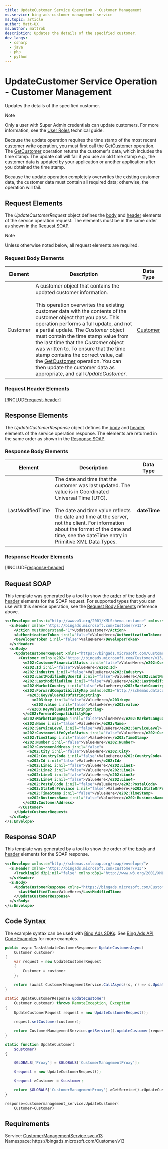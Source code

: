 ```yaml
---
title: UpdateCustomer Service Operation - Customer Management
ms.service: bing-ads-customer-management-service
ms.topic: article
author: Matt-UX
ms.author: mattrob
description: Updates the details of the specified customer.
dev_langs: 
  - csharp
  - java
  - php
  - python
---
```

# UpdateCustomer Service Operation - Customer Management
Updates the details of the specified customer.  

> [!NOTE]
> Only a user with Super Admin credentials can update customers. For more information, see the [User Roles](../guides/account-hierarchy-permissions.md#user-roles) technical guide.  

Because the update operation requires the time stamp of the most recent customer write operation, you must first call the [GetCustomer](getcustomer.md) operation. The [GetCustomer](getcustomer.md) operation returns the customer's data, which includes the time stamp. The update call will fail if you use an old time stamp e.g., the customer data is updated by your application or another application after you obtained the time stamp. 

Because the update operation completely overwrites the existing customer data, the customer data must contain all required data; otherwise, the operation will fail.

## <a name="request"></a>Request Elements
The *UpdateCustomerRequest* object defines the [body](#request-body) and [header](#request-header) elements of the service operation request. The elements must be in the same order as shown in the [Request SOAP](#request-soap). 

> [!NOTE]
> Unless otherwise noted below, all request elements are required.

### <a name="request-body"></a>Request Body Elements

|Element|Description|Data Type|
|-----------|---------------|-------------|
|<a name="customer"></a>Customer|A customer object that contains the updated customer information.<br/><br/>This operation overwrites the existing customer data with the contents of the customer object that you pass. This operation performs a full update, and not a partial update. The *Customer* object must contain the time stamp value from the last time that the *Customer* object was written to. To ensure that the time stamp contains the correct value, call the [GetCustomer](getcustomer.md) operation. You can then update the customer data as appropriate, and call *UpdateCustomer*.|[Customer](customer.md)|

### <a name="request-header"></a>Request Header Elements
[!INCLUDE[request-header](./includes/request-header.md)]

## <a name="response"></a>Response Elements
The *UpdateCustomerResponse* object defines the [body](#response-body) and [header](#response-header) elements of the service operation response. The elements are returned in the same order as shown in the [Response SOAP](#response-soap).

### <a name="response-body"></a>Response Body Elements

|Element|Description|Data Type|
|-----------|---------------|-------------|
|<a name="lastmodifiedtime"></a>LastModifiedTime|The date and time that the customer was last updated. The value is in Coordinated Universal Time (UTC).<br/><br/>The date and time value reflects the date and time at the server, not the client. For information about the format of the date and time, see the dateTime entry in [Primitive XML Data Types](https://go.microsoft.com/fwlink/?linkid=859198).|**dateTime**|

### <a name="response-header"></a>Response Header Elements
[!INCLUDE[response-header](./includes/response-header.md)]

## <a name="request-soap"></a>Request SOAP
This template was generated by a tool to show the [order](../guides/services-protocol.md#element-order) of the [body](#request-body) and [header](#request-header) elements for the SOAP request. For supported types that you can use with this service operation, see the [Request Body Elements](#request-body) reference above.

```xml
<s:Envelope xmlns:i="http://www.w3.org/2001/XMLSchema-instance" xmlns:s="http://schemas.xmlsoap.org/soap/envelope/">
  <s:Header xmlns="https://bingads.microsoft.com/Customer/v13">
    <Action mustUnderstand="1">UpdateCustomer</Action>
    <AuthenticationToken i:nil="false">ValueHere</AuthenticationToken>
    <DeveloperToken i:nil="false">ValueHere</DeveloperToken>
  </s:Header>
  <s:Body>
    <UpdateCustomerRequest xmlns="https://bingads.microsoft.com/Customer/v13">
      <Customer xmlns:e202="https://bingads.microsoft.com/Customer/v13/Entities" i:nil="false">
        <e202:CustomerFinancialStatus i:nil="false">ValueHere</e202:CustomerFinancialStatus>
        <e202:Id i:nil="false">ValueHere</e202:Id>
        <e202:Industry i:nil="false">ValueHere</e202:Industry>
        <e202:LastModifiedByUserId i:nil="false">ValueHere</e202:LastModifiedByUserId>
        <e202:LastModifiedTime i:nil="false">ValueHere</e202:LastModifiedTime>
        <e202:MarketCountry i:nil="false">ValueHere</e202:MarketCountry>
        <e202:ForwardCompatibilityMap xmlns:e203="http://schemas.datacontract.org/2004/07/System.Collections.Generic" i:nil="false">
          <e203:KeyValuePairOfstringstring>
            <e203:key i:nil="false">ValueHere</e203:key>
            <e203:value i:nil="false">ValueHere</e203:value>
          </e203:KeyValuePairOfstringstring>
        </e202:ForwardCompatibilityMap>
        <e202:MarketLanguage i:nil="false">ValueHere</e202:MarketLanguage>
        <e202:Name i:nil="false">ValueHere</e202:Name>
        <e202:ServiceLevel i:nil="false">ValueHere</e202:ServiceLevel>
        <e202:CustomerLifeCycleStatus i:nil="false">ValueHere</e202:CustomerLifeCycleStatus>
        <e202:TimeStamp i:nil="false">ValueHere</e202:TimeStamp>
        <e202:Number i:nil="false">ValueHere</e202:Number>
        <e202:CustomerAddress i:nil="false">
          <e202:City i:nil="false">ValueHere</e202:City>
          <e202:CountryCode i:nil="false">ValueHere</e202:CountryCode>
          <e202:Id i:nil="false">ValueHere</e202:Id>
          <e202:Line1 i:nil="false">ValueHere</e202:Line1>
          <e202:Line2 i:nil="false">ValueHere</e202:Line2>
          <e202:Line3 i:nil="false">ValueHere</e202:Line3>
          <e202:Line4 i:nil="false">ValueHere</e202:Line4>
          <e202:PostalCode i:nil="false">ValueHere</e202:PostalCode>
          <e202:StateOrProvince i:nil="false">ValueHere</e202:StateOrProvince>
          <e202:TimeStamp i:nil="false">ValueHere</e202:TimeStamp>
          <e202:BusinessName i:nil="false">ValueHere</e202:BusinessName>
        </e202:CustomerAddress>
      </Customer>
    </UpdateCustomerRequest>
  </s:Body>
</s:Envelope>
```

## <a name="response-soap"></a>Response SOAP
This template was generated by a tool to show the order of the [body](#response-body) and [header](#response-header) elements for the SOAP response.

```xml
<s:Envelope xmlns:s="http://schemas.xmlsoap.org/soap/envelope/">
  <s:Header xmlns="https://bingads.microsoft.com/Customer/v13">
    <TrackingId d3p1:nil="false" xmlns:d3p1="http://www.w3.org/2001/XMLSchema-instance">ValueHere</TrackingId>
  </s:Header>
  <s:Body>
    <UpdateCustomerResponse xmlns="https://bingads.microsoft.com/Customer/v13">
      <LastModifiedTime>ValueHere</LastModifiedTime>
    </UpdateCustomerResponse>
  </s:Body>
</s:Envelope>
```

## <a name="example"></a>Code Syntax
The example syntax can be used with [Bing Ads SDKs](../guides/client-libraries.md). See [Bing Ads API Code Examples](../guides/code-examples.md) for more examples.
```csharp
public async Task<UpdateCustomerResponse> UpdateCustomerAsync(
	Customer customer)
{
	var request = new UpdateCustomerRequest
	{
		Customer = customer
	};

	return (await CustomerManagementService.CallAsync((s, r) => s.UpdateCustomerAsync(r), request));
}
```
```java
static UpdateCustomerResponse updateCustomer(
	Customer customer) throws RemoteException, Exception
{
	UpdateCustomerRequest request = new UpdateCustomerRequest();

	request.setCustomer(customer);

	return CustomerManagementService.getService().updateCustomer(request);
}
```
```php
static function UpdateCustomer(
	$customer)
{

	$GLOBALS['Proxy'] = $GLOBALS['CustomerManagementProxy'];

	$request = new UpdateCustomerRequest();

	$request->Customer = $customer;

	return $GLOBALS['CustomerManagementProxy']->GetService()->UpdateCustomer($request);
}
```
```python
response=customermanagement_service.UpdateCustomer(
	Customer=Customer)
```

## Requirements
Service: [CustomerManagementService.svc v13](https://clientcenter.api.bingads.microsoft.com/Api/CustomerManagement/v13/CustomerManagementService.svc)  
Namespace: https\://bingads.microsoft.com/Customer/v13  

